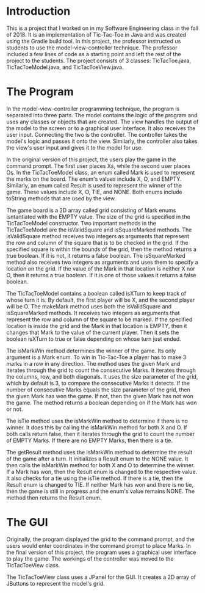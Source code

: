 # Introduction
This is a project that I worked on in my Software Engineering class in the fall of 2018. It is an implementation of Tic-Tac-Toe in Java and was created using the Gradle build tool. In this project, the professor instructed us students to use the model-view-controller technique. The professor included a few lines of code as a starting point and left the rest of the project to the students. The project consists of 3 classes: TicTacToe.java, TicTacToeModel.java, and TicTacToeView.java.
# The Program
In the model-view-controller programming technique, the program is separated into three parts. The model contains the logic of the program and uses any classes or objects that are created. The view handles the output of the model to the screen or to a graphical user interface. It also receives the user input. Connecting the two is the controller. The controller takes the model's logic and passes it onto the view. Similarly, the controller also takes the view's user input and gives it to the model for use.

In the original version of this project, the users play the game in the command prompt. The first user places Xs, while the second user places Os. In the TicTacToeModel class, an enum called Mark is used to represent the marks on the board. The enum's values include X, O, and EMPTY. Similarly, an enum called Result is used to represent the winner of the game. These values include X, O, TIE, and NONE. Both enums include toString methods that are used by the view.

The game board is a 2D array called grid consisting of Mark enums isntantiated with the EMPTY value. The size of the grid is specified in the TicTacToeModel constructor. Two important methods in the TicTacToeModel are the isValidSquare and isSquareMarked methods. The isValidSquare method receives two integers as arguments that represent the row and column of the square that is to be checked in the grid. If the specified square is within the bounds of the grid, then the method returns a true boolean. If it is not, it returns a false boolean. The isSquareMarked method also receives two integers as arguments and uses them to specify a location on the grid. If the value of the Mark in that location is neither X nor O, then it returns a true boolean. If it is one of those values it returns a false boolean.

The TicTacToeModel contains a boolean called isXTurn to keep track of whose turn it is. By default, the first player will be X, and the second player will be O. The makeMark method uses both the isValidSquare and isSquareMarked methods. It receives two integers as arguments that represent the row and column of the square to be marked. If the specified location is inside the grid and the Mark in that location is EMPTY, then it changes that Mark to the value of the current player. Then it sets the boolean isXTurn to true or false depending on whose turn just ended.

The isMarkWin method determines the winner of the game. Its only argument is a Mark enum. To win in Tic-Tac-Toe a player has to make 3 marks in a row in any direction. The method uses the given Mark and iterates through the grid to count the consecutive Marks. It iterates through the columns, row, and both diagonals. It uses the size parameter of the grid, which by default is 3, to compare the consecutive Marks it detects. If the number of consecutive Marks equals the size parameter of the grid, then the given Mark has won the game. If not, then the given Mark has not won the game. The method returns a boolean depending on if the Mark has won or not.

The isTie method uses the isMarkWin method to determine if there is no winner. It does this by calling the isMarkWin method for both X and O. If both calls return false, then it iterates through the grid to count the number of EMPTY Marks. If there are no EMPTY Marks, then there is a tie.

The getResult method uses the isMarkWin method to determine the result of the game after a turn. It initializes a Result enum to the NONE value. It then calls the isMarkWin method for both X and O to determine the winner. If a Mark has won, then the Result enum is changed to the respective value. It also checks for a tie using the isTie method. If there is a tie, then the Result enum is changed to TIE. If neither Mark has won and there is no tie, then the game is still in progress and the enum's value remains NONE. The method then returns the Result enum.
# The GUI
Originally, the program displayed the grid to the command prompt, and the users would enter coordinates in the command prompt to place Marks. In the final version of this project, the program uses a graphical user interface to play the game. The workings of the controller was moved to the TicTacToeView class.

The TicTacToeView class uses a JPanel for the GUI. It creates a 2D array of JButtons to represent the model's grid.
